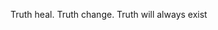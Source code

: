 <span style="text-align:center !important">Truth heal. Truth change. Truth will always exist</span>
